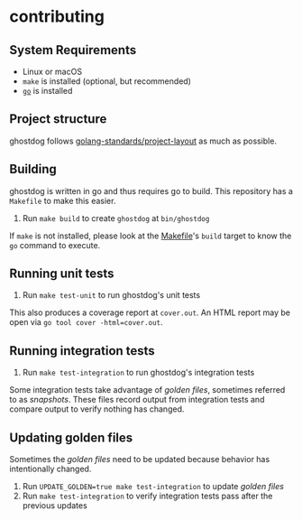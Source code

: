 # contributing

## System Requirements

- Linux or macOS
- `make` is installed (optional, but recommended)
- [`go`](https://golang.org/dl/) is installed

## Project structure

ghostdog follows [golang-standards/project-layout](https://github.com/golang-standards/project-layout)
as much as possible.

## Building

ghostdog is written in go and thus requires go to build. This repository
has a `Makefile` to make this easier.

1. Run `make build` to create `ghostdog` at `bin/ghostdog`

If `make` is not installed, please look at the [Makefile](../Makefile)'s `build`
target to know the `go` command to execute.

## Running unit tests

1. Run `make test-unit` to run ghostdog's unit tests

This also produces a coverage report at `cover.out`. An HTML report may be
open via `go tool cover -html=cover.out`.

## Running integration tests

1. Run `make test-integration` to run ghostdog's integration tests

Some integration tests take advantage of *golden files*, sometimes referred
to as *snapshots*. These files record output from integration tests and compare
output to verify nothing has changed.

## Updating golden files

Sometimes the *golden files* need to be updated because behavior has intentionally
changed.

1. Run `UPDATE_GOLDEN=true make test-integration` to update *golden files*
1. Run `make test-integration` to verify integration tests pass after the previous
updates
